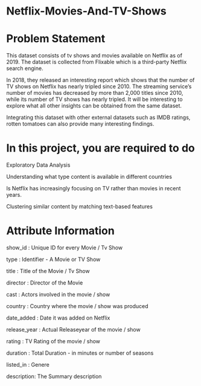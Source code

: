 # Netflix-Movies-And-TV-Shows



# Problem Statement
This dataset consists of tv shows and movies available on Netflix as of 2019. The dataset is collected from Flixable which is a third-party Netflix search engine.

In 2018, they released an interesting report which shows that the number of TV shows on Netflix has nearly tripled since 2010. The streaming service’s number of movies has decreased by more than 2,000 titles since 2010, while its number of TV shows has nearly tripled. It will be interesting to explore what all other insights can be obtained from the same dataset.

Integrating this dataset with other external datasets such as IMDB ratings, rotten tomatoes can also provide many interesting findings.

# In this project, you are required to do
Exploratory Data Analysis

Understanding what type content is available in different countries

Is Netflix has increasingly focusing on TV rather than movies in recent years.

Clustering similar content by matching text-based features

# Attribute Information
show_id : Unique ID for every Movie / Tv Show

type : Identifier - A Movie or TV Show

title : Title of the Movie / Tv Show

director : Director of the Movie

cast : Actors involved in the movie / show

country : Country where the movie / show was produced

date_added : Date it was added on Netflix

release_year : Actual Releaseyear of the movie / show

rating : TV Rating of the movie / show

duration : Total Duration - in minutes or number of seasons

listed_in : Genere

description: The Summary description
